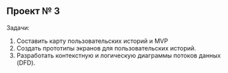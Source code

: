 ## Проект № 3
Задачи:
1. Составить карту пользовательских историй и MVP
2. Создать прототипы экранов для пользовательских историй.
3.	Разработать контекстную и логическую диаграммы потоков данных (DFD).